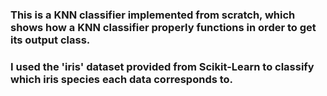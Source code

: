 ### This is a KNN classifier implemented from scratch, which shows how a KNN classifier properly functions in order to get its output class.
### I used the 'iris' dataset provided from Scikit-Learn to classify which iris species each data corresponds to.
